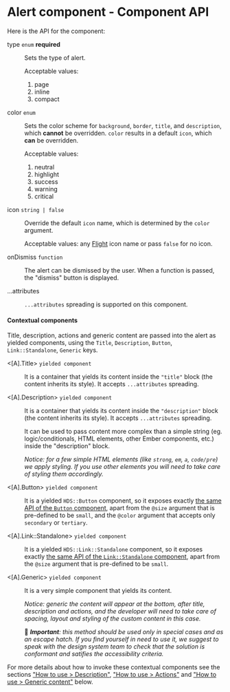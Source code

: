 # Alert component - Component API

Here is the API for the component:

<dl class="dummy-component-props" aria-labelledby="component-api-alert"><dt>type <code>enum</code> <strong class="required">required</strong></dt><dd><p>Sets the type of alert.</p><p>Acceptable values:</p><ol><li>page</li><li>inline</li><li>compact</li></ol></dd><dt>color <code>enum</code></dt><dd><p>Sets the color scheme for <code class="dummy-code">background</code>, <code class="dummy-code">border</code>, <code class="dummy-code">title</code>, and <code class="dummy-code">description</code>, which <strong>cannot</strong> be overridden. <code class="dummy-code">color</code> results in a default <code class="dummy-code">icon</code>, which <strong>can</strong> be overridden.</p><p>Acceptable values:</p><ol><li class="default">neutral</li><li>highlight</li><li>success</li><li>warning</li><li>critical</li></ol></dd><dt>icon <code>string | false</code></dt><dd><p>Override the default <code class="dummy-code">icon</code> name, which is determined by the <code class="dummy-code">color</code> argument.</p><p>Acceptable values: any <a href="https://flight-hashicorp.vercel.app/" target="_blank" rel="noopener noreferrer">Flight</a> icon name or pass <code class="dummy-code">false</code> for no icon.</p></dd><dt>onDismiss <code>function</code></dt><dd><p>The alert can be dismissed by the user. When a function is passed, the "dismiss" button is displayed.</p></dd><dt>...attributes</dt><dd><p><code class="dummy-code">...attributes</code> spreading is supported on this component.</p></dd></dl>

#### Contextual components

Title, description, actions and generic content are passed into the alert as yielded components, using the `Title`, `Description`, `Button`, `Link::Standalone`, `Generic` keys.

<dl class="dummy-component-props" aria-labelledby="contextual-components-alert"><dt>&lt;[A].Title&gt; <code>yielded component</code></dt><dd><p>It is a container that yields its content inside the <code class="dummy-code">"title"</code> block (the content inherits its style). It accepts <code class="dummy-code">...attributes</code> spreading.</p></dd><dt>&lt;[A].Description&gt; <code>yielded component</code></dt><dd><p>It is a container that yields its content inside the <code class="dummy-code">"description"</code> block (the content inherits its style). It accepts <code class="dummy-code">...attributes</code> spreading.</p><p>It can be used to pass content more complex than a simple string (eg. logic/conditionals, HTML elements, other Ember components, etc.) inside the "description" block.</p><p><em>Notice: for a few simple HTML elements (like <code class="dummy-code">strong</code>, <code class="dummy-code">em</code>, <code class="dummy-code">a</code>, <code class="dummy-code">code/pre</code>) we apply styling. If you use other elements you will need to take care of styling them accordingly.</em></p></dd><dt>&lt;[A].Button&gt; <code>yielded component</code></dt><dd><p>It is a yielded <code class="dummy-code">HDS::Button</code> component, so it exposes exactly <a href="/components/button/01_overview/">the same API of the <code class="dummy-code">Button</code> component</a>, apart from the <code class="dummy-code">@size</code> argument that is pre-defined to be <code class="dummy-code">small</code>, and the <code class="dummy-code">@color</code> argument that accepts only <code class="dummy-code">secondary</code> or <code class="dummy-code">tertiary</code>.</p></dd><dt>&lt;[A].Link::Standalone&gt; <code>yielded component</code></dt><dd><p>It is a yielded <code class="dummy-code">HDS::Link::Standalone</code> component, so it exposes exactly <a href="/components/link/standalone/01_overview/">the same API of the <code class="dummy-code">Link::Standalone</code> component</a>, apart from the <code class="dummy-code">@size</code> argument that is pre-defined to be <code class="dummy-code">small</code>.</p></dd><dt>&lt;[A].Generic&gt; <code>yielded component</code></dt><dd><p>It is a very simple component that yields its content.</p><p><em>Notice: generic the content will appear at the bottom, after title, description and actions, and the developer will need to take care of spacing, layout and styling of the custom content in this case.</em></p><p>🚨 <em><strong>Important</strong>: this method should be used only in special cases and as an escape hatch. If you find yourself in need to use it, we suggest to speak with the design system team to check that the solution is conformant and satifies the accessibility criteria.</em></p></dd></dl>

For more details about how to invoke these contextual components see the sections ["How to use > Description"](#how-to-use-description), ["How to use > Actions"](#how-to-use-actions) and ["How to use > Generic content"](#how-to-use-generic) below.